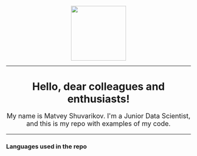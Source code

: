 <p></p>
<div id="header" align="center">
<img src="https://functionup.org/wp-content/uploads/2023/02/DataScientist_FeatureImage-1024x683-1.png" width="150"/>
</div>
<hr/>
<h1 style="text-align: center">Hello, dear colleagues and enthusiasts!</h1>
<p style="font-size: 18px; text-align: center">My name is Matvey Shuvarikov. I'm a Junior Data Scientist, and this is my repo with examples of my code.
</p>
<hr/>
<h3>Languages used in the repo</h3>
<img src="https://splunkable.com/wp-content/uploads/2023/03/Python-Symbol-300x169.png" width="10" height="16"/>
<img src="https://upload.wikimedia.org/wikipedia/commons/thumb/1/1b/R_logo.svg/1024px-R_logo.svg.png" width="10" height="16"/>

